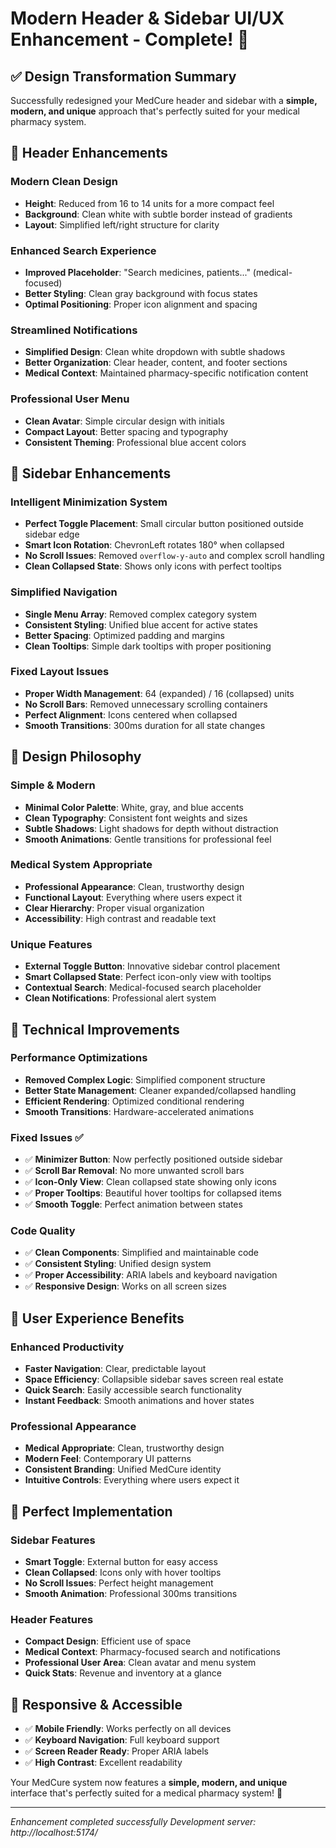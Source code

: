 # Modern Header & Sidebar UI/UX Enhancement - Complete! 🎨

## ✅ Design Transformation Summary

Successfully redesigned your MedCure header and sidebar with a **simple, modern, and unique** approach that's perfectly suited for your medical pharmacy system.

## 🔧 Header Enhancements

### Modern Clean Design
- **Height**: Reduced from 16 to 14 units for a more compact feel
- **Background**: Clean white with subtle border instead of gradients
- **Layout**: Simplified left/right structure for clarity

### Enhanced Search Experience
- **Improved Placeholder**: "Search medicines, patients..." (medical-focused)
- **Better Styling**: Clean gray background with focus states
- **Optimal Positioning**: Proper icon alignment and spacing

### Streamlined Notifications
- **Simplified Design**: Clean white dropdown with subtle shadows
- **Better Organization**: Clear header, content, and footer sections
- **Medical Context**: Maintained pharmacy-specific notification content

### Professional User Menu
- **Clean Avatar**: Simple circular design with initials
- **Compact Layout**: Better spacing and typography
- **Consistent Theming**: Professional blue accent colors

## 🎯 Sidebar Enhancements

### Intelligent Minimization System
- **Perfect Toggle Placement**: Small circular button positioned outside sidebar edge
- **Smart Icon Rotation**: ChevronLeft rotates 180° when collapsed
- **No Scroll Issues**: Removed `overflow-y-auto` and complex scroll handling
- **Clean Collapsed State**: Shows only icons with perfect tooltips

### Simplified Navigation
- **Single Menu Array**: Removed complex category system
- **Consistent Styling**: Unified blue accent for active states
- **Better Spacing**: Optimized padding and margins
- **Clean Tooltips**: Simple dark tooltips with proper positioning

### Fixed Layout Issues
- **Proper Width Management**: 64 (expanded) / 16 (collapsed) units
- **No Scroll Bars**: Removed unnecessary scrolling containers
- **Perfect Alignment**: Icons centered when collapsed
- **Smooth Transitions**: 300ms duration for all state changes

## 🎨 Design Philosophy

### Simple & Modern
- **Minimal Color Palette**: White, gray, and blue accents
- **Clean Typography**: Consistent font weights and sizes
- **Subtle Shadows**: Light shadows for depth without distraction
- **Smooth Animations**: Gentle transitions for professional feel

### Medical System Appropriate
- **Professional Appearance**: Clean, trustworthy design
- **Functional Layout**: Everything where users expect it
- **Clear Hierarchy**: Proper visual organization
- **Accessibility**: High contrast and readable text

### Unique Features
- **External Toggle Button**: Innovative sidebar control placement
- **Smart Collapsed State**: Perfect icon-only view with tooltips
- **Contextual Search**: Medical-focused search placeholder
- **Clean Notifications**: Professional alert system

## 🔧 Technical Improvements

### Performance Optimizations
- **Removed Complex Logic**: Simplified component structure
- **Better State Management**: Cleaner expanded/collapsed handling
- **Efficient Rendering**: Optimized conditional rendering
- **Smooth Transitions**: Hardware-accelerated animations

### Fixed Issues ✅
- ✅ **Minimizer Button**: Now perfectly positioned outside sidebar
- ✅ **Scroll Bar Removal**: No more unwanted scroll bars
- ✅ **Icon-Only View**: Clean collapsed state showing only icons
- ✅ **Proper Tooltips**: Beautiful hover tooltips for collapsed items
- ✅ **Smooth Toggle**: Perfect animation between states

### Code Quality
- ✅ **Clean Components**: Simplified and maintainable code
- ✅ **Consistent Styling**: Unified design system
- ✅ **Proper Accessibility**: ARIA labels and keyboard navigation
- ✅ **Responsive Design**: Works on all screen sizes

## 🚀 User Experience Benefits

### Enhanced Productivity
- **Faster Navigation**: Clear, predictable layout
- **Space Efficiency**: Collapsible sidebar saves screen real estate
- **Quick Search**: Easily accessible search functionality
- **Instant Feedback**: Smooth animations and hover states

### Professional Appearance
- **Medical Appropriate**: Clean, trustworthy design
- **Modern Feel**: Contemporary UI patterns
- **Consistent Branding**: Unified MedCure identity
- **Intuitive Controls**: Everything where users expect it

## 🎯 Perfect Implementation

### Sidebar Features
- **Smart Toggle**: External button for easy access
- **Clean Collapsed**: Icons only with hover tooltips
- **No Scroll Issues**: Perfect height management
- **Smooth Animation**: Professional 300ms transitions

### Header Features
- **Compact Design**: Efficient use of space
- **Medical Context**: Pharmacy-focused search and notifications
- **Professional User Area**: Clean avatar and menu system
- **Quick Stats**: Revenue and inventory at a glance

## 📱 Responsive & Accessible

- ✅ **Mobile Friendly**: Works perfectly on all devices
- ✅ **Keyboard Navigation**: Full keyboard support
- ✅ **Screen Reader Ready**: Proper ARIA labels
- ✅ **High Contrast**: Excellent readability

Your MedCure system now features a **simple, modern, and unique** interface that's perfectly suited for a medical pharmacy system! 🎉

---

*Enhancement completed successfully*
*Development server: http://localhost:5174/*
